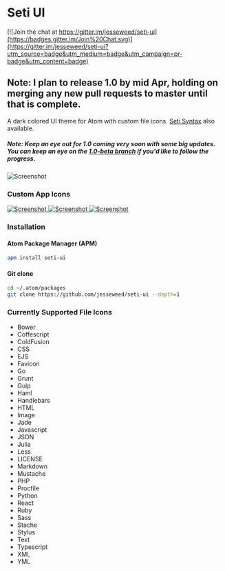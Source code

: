 # Seti UI

[![Join the chat at https://gitter.im/jesseweed/seti-ui](https://badges.gitter.im/Join%20Chat.svg)](https://gitter.im/jesseweed/seti-ui?utm_source=badge&utm_medium=badge&utm_campaign=pr-badge&utm_content=badge)

## Note: I plan to release 1.0 by mid Apr, holding on merging any new pull requests to master until that is complete.

A dark colored UI theme for Atom with custom file icons. [Seti Syntax](https://atom.io/themes/seti-syntax) also available.

##### Note: Keep an eye out for 1.0 coming _very_ soon with some big updates. You can keep an eye on the [1.0-beta branch](https://github.com/jesseweed/seti-ui/tree/1.0-beta) if you'd like to follow the progress.

![Screenshot](https://github.com/jesseweed/seti-ui/raw/master/screenshot-01.png)


### Custom App Icons
[ ![Screenshot](https://github.com/jesseweed/seti-syntax/raw/master/_icons/circular/circular-128x128.png) ](https://github.com/jesseweed/seti-syntax/tree/master/_icons/circular)
[ ![Screenshot](https://github.com/jesseweed/seti-syntax/raw/master/_icons/rounded/rounded-128x128.png) ](https://github.com/jesseweed/seti-syntax/tree/master/_icons/rounded/)
[ ![Screenshot](https://github.com/jesseweed/seti-syntax/raw/master/_icons/squared/squared-128x128.png) ](https://github.com/jesseweed/seti-syntax/tree/master/_icons/squared/)

### Installation

#### Atom Package Manager (APM)
```bash
apm install seti-ui
```

#### Git clone
```bash
cd ~/.atom/packages
git clone https://github.com/jesseweed/seti-ui --depth=1
```

### Currently Supported File Icons
* Bower
* Coffescript
* ColdFusion
* CSS
* EJS
* Favicon
* Go
* Grunt
* Gulp
* Haml
* Handlebars
* HTML
* Image
* Jade
* Javascript
* JSON
* Julia
* Less
* LICENSE
* Markdown
* Mustache
* PHP
* Procfile
* Python
* React
* Ruby
* Sass
* Stache
* Stylus
* Text
* Typescript
* XML
* YML
